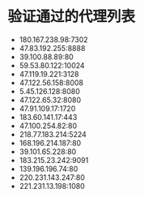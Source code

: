 # 验证通过的代理列表

 - 180.167.238.98:7302
 - 47.83.192.255:8888
 - 39.100.88.89:80
 - 59.53.80.122:10024
 - 47.119.19.221:3128
 - 47.122.56.158:8008
 - 5.45.126.128:8080
 - 47.122.65.32:8080
 - 47.91.109.17:1720
 - 183.60.141.17:443
 - 47.100.254.82:80
 - 218.77.183.214:5224
 - 168.196.214.187:80
 - 39.101.65.228:80
 - 183.215.23.242:9091
 - 139.196.196.74:80
 - 220.231.143.247:80
 - 221.231.13.198:1080
